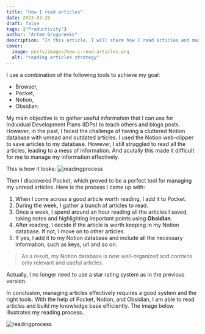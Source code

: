 ```yaml
---
title: "How I read articles"
date: 2023-03-26
draft: false
tags: ["Productivity"]
author: "Artem Grygorenko"
description: "In this article, I will share how I read articles and manage them effectively to build my knowledge base."
cover:
  image: posts/images/how-i-read-articles.png
  alt: "reading articles strategy"
---
```


I use a combination of the following tools to achieve my goal: 
- Browser, 
- Pocket, 
- Notion, 
- Obsidian.

My main objective is to gather useful information that I can use for Individual Development Plans (IDPs) to teach others and blogs posts. However, in the past, I faced the challenge of having a cluttered Notion database with unread and outdated articles. I used the Notion web-clipper to save articles to my database. However, I still struggled to read all the articles, leading to a mess of information.
And acutally this made it difficult for me to manage my information effectively.

This is how it looks: 
![readingprocess](../../images/notion-old.jpg)

Then I discovered Pocket, which proved to be a perfect tool for managing my unread articles. 
Here is the process I came up with:
1. When I come across a good article worth reading, I add it to Pocket.
2. During the week, I gather a bunch of articles to read.
3. Once a week, I spend around an hour reading all the articles I saved, taking notes and highlighting important points using **Obsidian**.
4. After reading, I decide if the article is worth keeping in my Notion database. If not, I move on to other articles.
5. If yes, I add it to my Notion database and include all the necessary information, such as keys, url and so on.

> As a result, my Notion database is now well-organized and contains only relevant and useful articles. 

Actually, I no longer need to use a star rating system as in the previous version.

In conclusion, managing articles effectively requires a good system and the right tools. With the help of Pocket, Notion, and Obsidian, I am able to read articles and build my knowledge base efficiently. The image below illustrates my reading process.

![readingprocess](../../images/howireadarticles.jfif)
